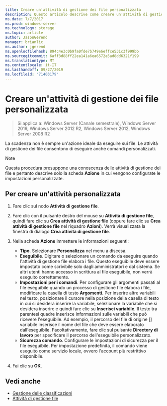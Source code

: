 ```yaml
---
title: Creare un'attività di gestione dei file personalizzata
description: Questo articolo descrive come creare un'attività di gestione di file personalizzata e attività personalizzate.
ms.date: 7/7/2017
ms.prod: windows-server
ms.technology: storage
ms.topic: article
author: JasonGerend
manager: brianlic
ms.author: jgerend
ms.openlocfilehash: 894c4e3c0b9fa0fde7b749e6effce531c3f999bb
ms.sourcegitcommit: 6aff3d88ff22ea141a6ea6572a5ad8dd6321f199
ms.translationtype: MT
ms.contentlocale: it-IT
ms.lasthandoff: 09/27/2019
ms.locfileid: "71403179"
---
```

# <a name="create-a-custom-file-management-task"></a>Creare un'attività di gestione dei file personalizzata

> Si applica a: Windows Server (Canale semestrale), Windows Server 2016, Windows Server 2012 R2, Windows Server 2012, Windows Server 2008 R2

La scadenza non è sempre un'azione ideale da eseguire sui file. Le attività di gestione dei file consentono di eseguire anche comandi personalizzati.

> [!Note]
> Questa procedura presuppone una conoscenza delle attività di gestione dei file e pertanto descrive solo la scheda **Azione** in cui vengono configurate le impostazioni personalizzate.

## <a name="to-create-a-custom-task"></a>Per creare un'attività personalizzata

1.  Fare clic sul nodo **Attività di gestione file**.

2.  Fare clic con il pulsante destro del mouse su **Attività di gestione file**, quindi fare clic su **Crea attività di gestione file** (oppure fare clic su **Crea attività di gestione file** nel riquadro **Azioni**). Verrà visualizzata la finestra di dialogo **Crea attività di gestione file**.

3.  Nella scheda **Azione** immettere le informazioni seguenti:

    -   **Tipo**. Selezionare **Personalizza** nel menu a discesa.
    -   **Eseguibile**. Digitare o selezionare un comando da eseguire quando l'attività di gestione file elabora i file. Questo eseguibile deve essere impostato come scrivibile solo dagli amministratori e dal sistema. Se altri utenti hanno accesso in scrittura al file eseguibile, non verrà eseguito correttamente.
    -   **Impostazioni per i comandi**. Per configurare gli argomenti passati al file eseguibile quando un processo di gestione file elabora i file, modificare la casella di testo **Argomenti**. Per inserire altre variabili nel testo, posizionare il cursore nella posizione della casella di testo in cui si desidera inserire la variabile, selezionare la variabile che si desidera inserire e quindi fare clic su **Inserisci variabile**. Il testo tra parentesi quadre inserisce informazioni sulle variabili che può ricevere l'eseguibile. Ad esempio, il percorso del file di origine \[\] variabile inserisce il nome del file che deve essere elaborato dall'eseguibile. Facoltativamente, fare clic sul pulsante **Directory di lavoro** per specificare il percorso dell'eseguibile personalizzato.
    -   **Sicurezza comando**. Configurare le impostazioni di sicurezza per il file eseguibile. Per impostazione predefinita, il comando viene eseguito come servizio locale, ovvero l'account più restrittivo disponibile.

4.  Fai clic su **OK**.

## <a name="see-also"></a>Vedi anche

-   [Gestione delle classificazioni](classification-management.md)
-   [Attività di gestione file](file-management-tasks.md)
